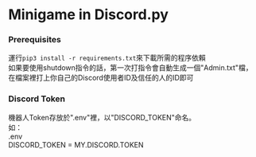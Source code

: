 # Minigame in Discord.py

### Prerequisites
運行`pip3 install -r requirements.txt`來下載所需的程序依賴<br>
如果要使用shutdown指令的話，第一次打指令會自動生成一個"Admin.txt"檔，在檔案裡打上你自己的Discord使用者ID及信任的人的ID即可

### Discord Token
機器人Token存放於".env"裡，以"DISCORD_TOKEN"命名。<br>
如：<br>
.env<br>
DISCORD_TOKEN = MY.DISCORD.TOKEN